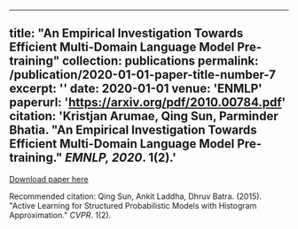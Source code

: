 
---
title: "An Empirical Investigation Towards Efficient Multi-Domain Language Model Pre-training"
collection: publications
permalink: /publication/2020-01-01-paper-title-number-7
excerpt: ''
date: 2020-01-01
venue: 'ENMLP'
paperurl: 'https://arxiv.org/pdf/2010.00784.pdf'
citation: 'Kristjan Arumae, Qing Sun, Parminder Bhatia. &quot;An Empirical Investigation Towards Efficient Multi-Domain Language Model Pre-training.&quot; <i>EMNLP, 2020</i>. 1(2).'
---

[Download paper here](https://arxiv.org/pdf/2010.00784.pdf)

Recommended citation: Qing Sun, Ankit Laddha, Dhruv Batra. (2015). "Active Learning for Structured Probabilistic Models with Histogram Approximation." <i>CVPR</i>. 1(2).
